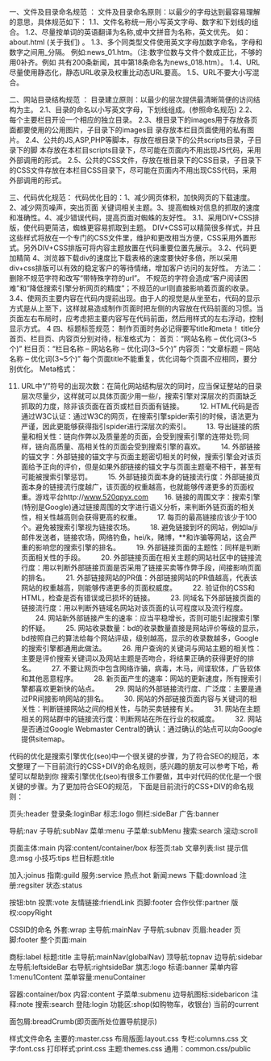 一、文件及目录命名规范 ：
文件及目录命名原则：以最少的字母达到最容易理解的意思，具体规范如下：
1.1、文件名称统一用小写英文字母、数字和下划线的组合。
1.2、尽量按单词的英语翻译为名称,或中文拼音为名称，英文优先。
如： about.html (关于我们) 。
1.3、多个同类型文件使用英文字母加数字命名，字母和数字之间用_分隔。
例如:news_01.htm。（注:数字位数与文件个数成正比，不够的用0补齐。例如
共有200条新闻，其中第18条命名为news_018.htm）。
1.4、URL尽量使用静态化，静态URL收录及权重比动态URL要高。
1.5、URL不要大小写混合。

二、网站目录结构规范 ： 
目录建立原则：以最少的层次提供最清晰简便的访问结构为主。
2.1、目录的命名以小写英文字母，下划线组成。(参照命名规范) 
2.2、每个主要栏目开设一个相应的独立目录。
2.3、根目录下的images用于存放各页面都要使用的公用图片，子目录下的images目
录存放本栏目页面使用的私有图片。 
2.4、公共的JS,ASP,PHP等脚本，存放在根目录下的公共scripts目录，子目录下的脚 
本存放在本栏目scripts目录下，尽可能在页面内不用出现JS代码，采用外部调用的形式。
2.5、公共的CSS文件，存放在根目录下的CSS目录，子目录下的CSS文件存放在本栏目CSS目录下，尽可能在页面内不用出现CSS代码，采用外部调用的形式。

三、代码优化规范：
代码优化目的：1、减少网页体积，加快网页的下载速度。2、减少网页噪声，突出页面 
关键词相关主题。3、提高蜘蛛对信息的抓取的速度和准确性。4、减少错误代码，提高页面对蜘蛛的友好性。
3.1、采用DIV+CSS排版，使代码更简洁，蜘蛛更容易抓取到主题。
DIV+CSS可以精简很多样式，并且这些样式将放在一个专门的CSS文件里，维护和更改相当方便，CSS采用外置形式。另外DIV+CSS排版可将内容主题放置在代码重要位置先展示。
3.2、代码更加精简
4、浏览器下载div的速度比下载表格的速度要快好多倍，所以采用div+css排版可以有效的稳定客户的等待情绪，增加客户访问的友好性。
方法二：删除不规范字符和改写“带特殊字符的url”。
不规范的字符会造成“客户阅读困难”和“降低搜索引擎分析网页的精度”；不规范的url则直接影响着页面的收录。
3.4、使网页主要内容在代码内提前出现。由于人的视觉是从坐至右，代码的显示方式是从上至下，这样就易造成制作页面时把左侧的内容放在代码前面的习惯。当页面左右布局时，应考虑把主要内容写在代码前面，然后用样式的左右浮动，控制显示方式。
4
四、标题标签规范：
制作页面时务必记得要写title和meta！
title分首页、栏目页、内容页分别对待，标准格式为：
首页：“网站名称 – 优化词(3~5个)”
栏目页：“栏目名称 – 网站名称 – 优化词(3~5个)”
内容页：“文章标题 – 网站名称 – 优化词(3~5个)”
每个页面title不能重复，优化词每个页面不应相同，要分别优化。
Meta格式：
<meta name="Keywords" content="关键词（10个以内）" />
<meta name="Description" content="页面主要内容描述（50个以内）" />




11. URL中“/”符号的出现次数：在简化网站结构层次的同时，应当保证整站的目录层次尽量少，这样就可以具体页面少用一些/，搜索引擎对深层次的页面缺乏抓取的力度，除非该页面在首页或栏目页面有链接。
　　12. HTML代码是否通过W3C认证：通过W3C的网页，在搜索引擎spider索引的时候，语法更为严谨，因此更能够获得指引spider进行深层次的索引。
　　13. 导出链接的质量和相关性：链向作弊以及质量差的页面，会受到搜索引擎的连带处罚;同样，链向高质量、高相关性的页面会受到搜索引擎的喜欢。
　　14. 外部链接的锚文字：外部链接的锚文字与页面主题密切相关的时候，搜索引擎会对该页面给予正向的评价，但是如果外部链接的锚文字与页面主题毫不相干，甚至有可能被搜索引擎惩罚。
　　15. 外部链接页面本身的链接流行度：外部链接页面本身的链接流行度越广，该页面的权重越高，也就能够传递更多的页面权重。游戏平台http://www.520qpyx.com
　　16. 链接的周围文字：搜索引擎(特别是Google)通过链接周围的文字进行语义分析，来判断外链页面的相关性，相关性越高则会获得更高的权重。
　　17. 每页的最高链接应该少于100个。避免被搜索引擎视为链接农场。
　　18. 避免链接到坏的网站，例如la/ji邮件发送者，链接农场，网络钓鱼，hei/k，赌博，**和诈骗等网站，这会严重的影响您的搜索引擎的排名。
　　19. 外部链接页面的主题性：同样是判断页面相关性的手段。
　　20. 外部链接页面在相关主题的网站社区中的链接流行度：用以判断外部链接页面是否采用了链接买卖等作弊手段，间接影响页面的排名。
　　21. 外部链接网站的PR值：外部链接网站的PR值越高，代表该网站的权重越高，则能够传递更多的页面权威度。
　　22. 验证你的CSS和HTML，检查是否有错误或已损坏的链接。
　　23. 同域名下外部链接页面的链接流行度：用以判断外链域名网站对该页面的认可程度以及流行程度。
　　24. 网站新外部链接产生的速率：应当平稳增长，否则可能引起搜索引擎的怀疑。
　　25. 网站收录数量：bd的收录数量直接是网站评价等级的显示，bd按照自己的算法给每个网站评级，级别越高，显示的收录数越多，Google的搜索引擎都通用此做法。
　　26. 用户查询的关键词与网站主题的相关性：主要是评价搜索关键词以及网站主题是否吻合，将结果正确的获得更好的排名。
　　27. 不要让网页中包含网络诈骗，病毒，木马，间谍软体，广告软体和其他恶意程序。
　　28. 新页面产生的速率：网站的更新速度，所有搜索引擎都喜欢更新快的站点。
　　29. 网站的外部链接流行度、广泛度：主要是通过PR间接影响网站的排名。
　　30. 网站的外部链接页面内容与关键词的相关性：判断链接网站之间的相关性，与防买卖链接有关。
　　31. 网站在主题相关的网站群中的链接流行度：判断网站在所在行业的权威度。
　　32. 网站是否通过Google Webmaster Central的确认：通过确认的站点可以向Google提供sitemap。



代码的优化是搜索引擎优化(seo)中一个很关键的步骤，为了符合SEO的规范，本文整理了一下目前流行的CSS+DIV的命名规则，感兴趣的朋友可以参考下哈，希望可以帮助到你
搜索引擎优化(seo)有很多工作要做，其中对代码的优化是一个很关键的步骤。为了更加符合SEO的规范， 
下面是目前流行的CSS+DIV的命名规则： 

页头:header 
登录条:loginBar 
标志:logo 
侧栏:sideBar 
广告:banner 

导航:nav 
子导航:subNav 
菜单:menu 
子菜单:subMenu 
搜索:search 
滚动:scroll 

页面主体:main 
内容:content/container/box 
标签页:tab 
文章列表:list 
提示信息:msg 
小技巧:tips 
栏目标题:title 

加入:joinus 
指南:guild 
服务:service 
热点:hot 
新闻:news 
下载:download 
注册:regsiter 
状态:status 

按钮:btn 
投票:vote 
友情链接:friendLink 
页脚:footer 
合作伙伴:partner 
版权:copyRight 

CSSID的命名 
外套:wrap 
主导航:mainNav 
子导航:subnav 
页眉:header 
页脚:footer 
整个页面:main 

商标:label 
标题:title 
主导航:mainNav(globalNav) 
顶导航:topnav 
边导航:sidebar 
左导航:leftsideBar 
右导航:rightsideBar 
旗志:logo 
标语:banner 
菜单内容1:menu1Content 
菜单容量:menuContainer 

容器:container/box 
内容:content 
子菜单:submenu 
边导航图标:sidebaricon 
注释:note 
搜索:search 
登陆:login 
功能区:shop(如购物车，收银台) 
当前的current 

面包屑:breadCrumb(即页面所处位置导航提示) 

样式文件命名 
主要的:master.css 
布局版面:layout.css 
专栏:columns.css 
文字:font.css 
打印样式:print.css 
主题:themes.css 
通用：common.css/public